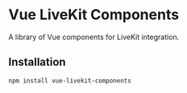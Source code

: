 # Vue LiveKit Components

A library of Vue components for LiveKit integration.

## Installation

```bash
npm install vue-livekit-components
```
